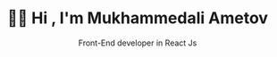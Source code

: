 <h1 align="center"><b>👋🏻 Hi , I'm Mukhammedali Ametov </b></h1>

  <p align="center">Front-End developer in React Js</p>
